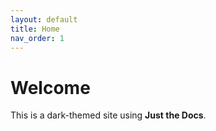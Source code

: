 ```yaml
---
layout: default
title: Home
nav_order: 1
---
```


# Welcome

This is a dark-themed site using **Just the Docs**.
